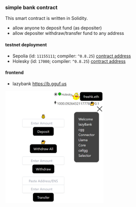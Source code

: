 ### simple bank contract
This smart contract is written in Solidity.
- allow anyone to deposit fund (as depositer)
- allow depositer withdraw/transfer fund to any address

#### testnet deployment
- Sepolia (id: `11155111`; compiler: `^0.8.25`)
[contract address](https://sepolia.etherscan.io/address/0x8eC035FD72E17F3F60001E0B03E82e7D861c98eD)
- Holesky (id: `17000`; compiler: `^0.8.25`)
[contract address](https://holesky.etherscan.io/address/0x07cDb2d8C3130EB39105DCB56ce9622b5f7bFE36)

#### frontend
- lazybank https://b.gguf.us

[<img src="https://raw.githubusercontent.com/calcuis/simple-bank-contract/master/demo2.png" width="315" height="360">](https://raw.githubusercontent.com/calcuis/simple-bank-contract/master/demo2.png)
